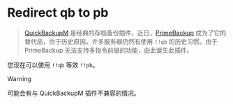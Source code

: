 # Redirect qb to pb

> [QuickBackupM](https://github.com/TISUnion/QuickBackupM) 是经典的存档备份插件，近日，[PrimeBackup](https://github.com/TISUnion/PrimeBackup) 成为了它的替代品，由于历史原因，许多服务器仍然有使用 `!!qb` 的历史习惯。由于 PrimeBackup 无法支持多指令前缀的功能，由此诞生此插件。

您现在可以使用 `!!qb` 等效 `!!pb`。

> [!WARNING]
> 可能会有与 QuickBackupM 插件不兼容的情况。
